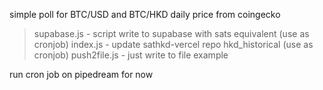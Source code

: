 simple poll for BTC/USD and BTC/HKD daily price from coingecko

> supabase.js - script write to supabase with sats equivalent (use as cronjob)
> index.js - update sathkd-vercel repo hkd_historical (use as cronjob)
> push2file.js - just write to file example 

run cron job on pipedream for now